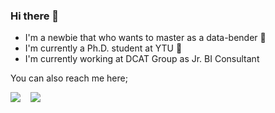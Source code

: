 ### Hi there 👋

- I'm a newbie that who wants to master as a data-bender :seedling:
- I'm currently a Ph.D. student at YTU :star2:
- I'm currently working at DCAT Group as Jr. BI Consultant 

You can also reach me here;

 <a href="https://www.linkedin.com/in/aleynaer/"><img src="https://img.shields.io/badge/-aleynaer-blue?style=flat-square&logo=Linkedin&logoColor=white&link=hhttps://www.linkedin.com/in/aleynaer/" /></a>&nbsp;&nbsp;&nbsp;
 <a href="https://twitter.com/ErAleyna_"><img src="https://img.shields.io/twitter/follow/ErAleyna_?style=social" /></a>



